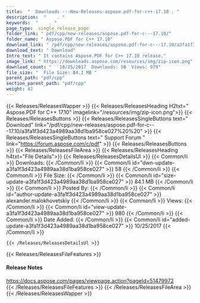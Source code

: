 ```yaml
---
title:  "  Downloads ---New-Releases-aspose.pdf-for-c++-17.10 . " 
description:  "    . " 
keywords:  "    . " 
page_type:  single_release_page
folder_link: " pdf/cpp/new-releases/aspose.pdf-for-c---17.10/"
folder_name: " Aspose.PDF for C++ 17.10"
download_link: " /pdf/cpp/new-releases/aspose.pdf-for-c---17.10/a3fa1f3d423a4989aa38d1ba958ce027"
download_text: " Download"
Intro_text: " It contains Aspose.PDF for C++ 17.10 release."
image_link: " https://downloads.aspose.com/resources/img/zip-icon.png"
download_count: "   10/25/2017  Downloads: 58  Views: 979"
file_size: "  File Size: 84.1 MB "
parent_path: "pdf/cpp"
section_parent_path: "pdf/cpp"
weight: 82 
---
```


{{< Releases/ReleasesWapper >}}
  {{< Releases/ReleasesHeading H2txt=" Aspose.PDF for C++ 17.10" imagelink="/resources/img/zip-icon.png">}}
  {{< Releases/ReleasesButtons >}}
    {{< Releases/ReleasesSingleButtons text=" Download" link="/pdf/cpp/new-releases/aspose.pdf-for-c---17.10/a3fa1f3d423a4989aa38d1ba958ce027%20%20" >}}
    {{< Releases/ReleasesSingleButtons text=" Support Forum " link="https://forum.aspose.com/c/pdf" >}}
  {{< Releases/ReleasesButtons >}}
  {{< Releases/ReleasesFileArea >}}
    {{< Releases/ReleasesHeading h4txt="File Details">}}
    {{< Releases/ReleasesDetailsUl >}}
            {{< Common/li  >}} Downloads: {{< /Common/li >}} 
      {{< Common/li id="dwn-update-a3fa1f3d423a4989aa38d1ba958ce027" >}} 58 {{< /Common/li >}} 
      {{< Common/li  >}} File Size: {{< /Common/li >}} 
      {{< Common/li id="size-update-a3fa1f3d423a4989aa38d1ba958ce027" >}} 84.1 MB {{< /Common/li >}} 
      {{< Common/li  >}} Posted By: {{< /Common/li >}} 
      {{< Common/li id="author-update-a3fa1f3d423a4989aa38d1ba958ce027" >}} alexander.malokhovetskiy {{< /Common/li >}} 
      {{< Common/li  >}} Views: {{< /Common/li >}} 
      {{< Common/li id="view-update-a3fa1f3d423a4989aa38d1ba958ce027" >}} 980 {{< /Common/li >}} 
      {{< Common/li  >}} Date Added: {{< /Common/li >}} 
      {{< Common/li id="added-update-a3fa1f3d423a4989aa38d1ba958ce027" >}} 10/25/2017 {{< /Common/li >}} 

    {{< /Releases/ReleasesDetailsUl >}}

  {{< Releases/ReleasesFileFeatures >}}
      <h4>Release Notes</h4><div><a href="https://docs.aspose.com/pages/viewpage.action?pageId=51479972">https://docs.aspose.com/pages/viewpage.action?pageId=51479972</a></div>
  {{< /Releases/ReleasesFileFeatures >}}
 {{< /Releases/ReleasesFileArea >}}
{{< /Releases/ReleasesWapper >}}


